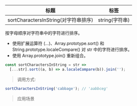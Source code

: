 | 标题                                 | 标签           |
| ------------------------------------ | -------------- |
| sortCharactersInString(对字符串排序) | string(字符串) |

按字母顺序对字符串中的字符进行排序。

- 使用扩展运算符 (...)、Array.prototype.sort() 和 String.prototype.localeCompare() 对 str 中的字符进行排序。
- 使用 Array.prototype.join() 重新组合。

```js
const sortCharactersInString = str =>
  [...str].sort((a, b) => a.localeCompare(b)).join('');
```

> 调用方式:

```js
sortCharactersInString('cabbage'); // 'aabbceg'
```

> 应用场景
